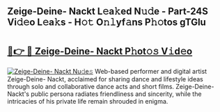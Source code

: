 ## Zeige-Deine- Nackt L𝚎a𝚔ed N𝚞𝚍e - Part-24S Vi𝚍𝚎o L𝚎a𝚔s - H𝚘𝚝 O𝚗𝚕yf𝚊ns P𝚑𝚘tos gTGlu

# <h2><a href="http://kfat4t.oniu.top/?m=Zeige-Deine-+Nackt">🔗👉 🔴 Zeige-Deine- Nackt P𝚑ot𝚘𝚜 V𝚒d𝚎o</a></h2>

[![Zeige-Deine- Nackt Nu𝚍e𝚜](https://i.imgur.com/0qMVB7G.gif)](http://kfat4t.oniu.top/?m=Zeige-Deine-+Nackt)
Web-based performer and digital artist Zeige-Deine- Nackt, acclaimed for sharing dance and lifestyle ideas through solo and collaborative dance acts and short films. Zeige-Deine- Nackt's public persona radiates friendliness and sincerity, while the intricacies of his private life remain shrouded in enigma.  
